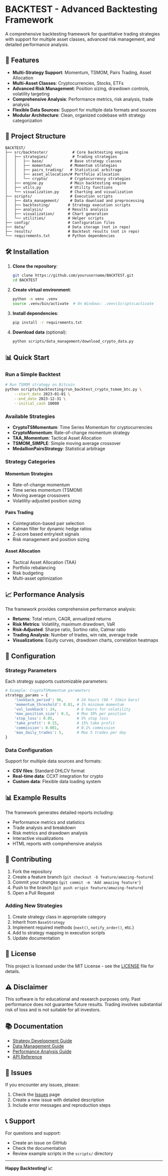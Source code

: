 # BACKTEST - Advanced Backtesting Framework

A comprehensive backtesting framework for quantitative trading strategies with support for multiple asset classes, advanced risk management, and detailed performance analysis.

## 🚀 Features

- **Multi-Strategy Support**: Momentum, TSMOM, Pairs Trading, Asset Allocation
- **Multi-Asset Classes**: Cryptocurrencies, Stocks, ETFs
- **Advanced Risk Management**: Position sizing, drawdown controls, volatility targeting
- **Comprehensive Analysis**: Performance metrics, risk analysis, trade analysis
- **Flexible Data Sources**: Support for multiple data formats and sources
- **Modular Architecture**: Clean, organized codebase with strategy categorization

## 📁 Project Structure

```
BACKTEST/
├── src/backtester/           # Core backtesting engine
│   ├── strategies/           # Trading strategies
│   │   ├── base/            # Base strategy classes
│   │   ├── momentum/        # Momentum strategies
│   │   ├── pairs_trading/   # Statistical arbitrage
│   │   ├── asset_allocation/# Portfolio allocation
│   │   └── crypto/          # Cryptocurrency strategies
│   ├── engine.py            # Main backtesting engine
│   ├── utils.py             # Utility functions
│   └── visualization.py     # Charting and visualization
├── scripts/                 # Execution scripts
│   ├── data_management/     # Data download and preprocessing
│   ├── backtesting/        # Strategy execution scripts
│   ├── analysis/           # Results analysis
│   ├── visualization/      # Chart generation
│   └── utilities/          # Helper scripts
├── config/                 # Configuration files
├── data/                   # Data storage (not in repo)
├── results/                # Backtest results (not in repo)
└── requirements.txt        # Python dependencies
```

## 🛠️ Installation

1. **Clone the repository**:
   ```bash
   git clone https://github.com/yourusername/BACKTEST.git
   cd BACKTEST
   ```

2. **Create virtual environment**:
   ```bash
   python -m venv .venv
   source .venv/bin/activate  # On Windows: .venv\Scripts\activate
   ```

3. **Install dependencies**:
   ```bash
   pip install -r requirements.txt
   ```

4. **Download data** (optional):
   ```bash
   python scripts/data_management/download_crypto_data.py
   ```

## 📊 Quick Start

### Run a Simple Backtest

```bash
# Run TSMOM strategy on Bitcoin
python scripts/backtesting/run_backtest_crypto_tsmom_btc.py \
    --start_date 2023-01-01 \
    --end_date 2023-12-31 \
    --initial_cash 10000
```

### Available Strategies

- **CryptoTSMomentum**: Time Series Momentum for cryptocurrencies
- **CryptoMomentum**: Rate-of-change momentum strategy
- **TAA_Momentum**: Tactical Asset Allocation
- **TSMOM_SIMPLE**: Simple moving average crossover
- **MedallionPairsStrategy**: Statistical arbitrage

### Strategy Categories

#### Momentum Strategies
- Rate-of-change momentum
- Time series momentum (TSMOM)
- Moving average crossovers
- Volatility-adjusted position sizing

#### Pairs Trading
- Cointegration-based pair selection
- Kalman filter for dynamic hedge ratios
- Z-score based entry/exit signals
- Risk management and position sizing

#### Asset Allocation
- Tactical Asset Allocation (TAA)
- Portfolio rebalancing
- Risk budgeting
- Multi-asset optimization

## 📈 Performance Analysis

The framework provides comprehensive performance analysis:

- **Returns**: Total return, CAGR, annualized returns
- **Risk Metrics**: Volatility, maximum drawdown, VaR
- **Risk-Adjusted**: Sharpe ratio, Sortino ratio, Calmar ratio
- **Trading Analysis**: Number of trades, win rate, average trade
- **Visualizations**: Equity curves, drawdown charts, correlation heatmaps

## 🔧 Configuration

### Strategy Parameters

Each strategy supports customizable parameters:

```python
# Example: CryptoTSMomentum parameters
strategy_params = {
    'lookback_period': 96,      # 24 hours (96 * 15min bars)
    'momentum_threshold': 0.01, # 1% minimum momentum
    'vol_lookback': 24,         # 6 hours for volatility
    'max_position_size': 0.3,   # Max 30% per position
    'stop_loss': 0.05,          # 5% stop loss
    'take_profit': 0.15,        # 15% take profit
    'commission': 0.001,        # 0.1% commission
    'max_daily_trades': 5,      # Max 5 trades per day
}
```

### Data Configuration

Support for multiple data sources and formats:

- **CSV files**: Standard OHLCV format
- **Real-time data**: CCXT integration for crypto
- **Custom data**: Flexible data loading system

## 📊 Example Results

The framework generates detailed reports including:

- Performance metrics and statistics
- Trade analysis and breakdown
- Risk metrics and drawdown analysis
- Interactive visualizations
- HTML reports with comprehensive analysis

## 🤝 Contributing

1. Fork the repository
2. Create a feature branch (`git checkout -b feature/amazing-feature`)
3. Commit your changes (`git commit -m 'Add amazing feature'`)
4. Push to the branch (`git push origin feature/amazing-feature`)
5. Open a Pull Request

### Adding New Strategies

1. Create strategy class in appropriate category
2. Inherit from `BaseStrategy`
3. Implement required methods (`next()`, `notify_order()`, etc.)
4. Add to strategy mapping in execution scripts
5. Update documentation

## 📝 License

This project is licensed under the MIT License - see the [LICENSE](LICENSE) file for details.

## ⚠️ Disclaimer

This software is for educational and research purposes only. Past performance does not guarantee future results. Trading involves substantial risk of loss and is not suitable for all investors.

## 📚 Documentation

- [Strategy Development Guide](docs/strategy_development.md)
- [Data Management Guide](docs/data_management.md)
- [Performance Analysis Guide](docs/performance_analysis.md)
- [API Reference](docs/api_reference.md)

## 🐛 Issues

If you encounter any issues, please:

1. Check the [Issues](https://github.com/yourusername/BACKTEST/issues) page
2. Create a new issue with detailed description
3. Include error messages and reproduction steps

## 📞 Support

For questions and support:

- Create an issue on GitHub
- Check the documentation
- Review example scripts in the `scripts/` directory

---

**Happy Backtesting! 📈**
